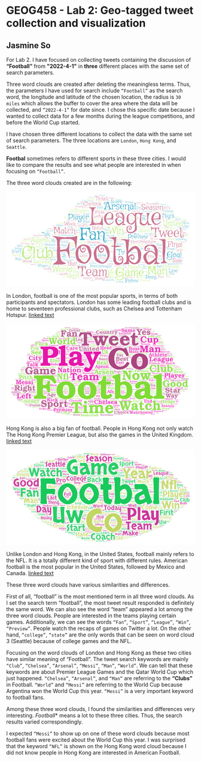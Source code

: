 # GEOG458 - Lab 2: Geo-tagged tweet collection and visualization
## Jasmine So 

For Lab 2. I have focused on collecting tweets containing the discussion of **“Football”** from **"2022-4-1"** in **three** different places with the same set of search parameters. 

Three word clouds are created after deleting the meaningless terms. Thus, the parameters I have used for search include `“Football”` as the search word, the longitude and latitude of the chosen location, the radius is `30 miles` which allows the buffer to cover the area where the data will be collected, and `“2022-4-1”` for date since. I chose this specific date because I wanted to collect data for a few months during the league competitions, and before the World Cup started. 

I have chosen three different locations to collect the data with the same set of search parameters. The three locations are `London`, `Hong Kong`, and `Seattle`. 

**Footbal** sometimes refers to different sports in these three cities. I would like to compare the results and see what people are interested in when focusing on `“Football”`. 

The three word clouds created are in the following: 

![word cloud 1 London](img/screenshot_of_wordcloud-1-london_football.png)

In London, football is one of the most popular sports, in terms of both participants and spectators. London has some leading football clubs and is home to seventeen professional clubs, such as Chelsea and Tottenham Hotspur.
[linked text](url)

![word cloud 2 Hong Kong](img/screenshot_of_wordcloud-2-hongkong_football.png)

Hong Kong is also a big fan of football. People in Hong Kong not only watch The Hong Kong Premier League, but also the games in the United Kingdom. 
[linked text](url)

![word cloud 3 Seattle](img/screenshot_of_wordcloud-3-seattle_football.png)

Unlike London and Hong Kong, in the United States, football mainly refers to the NFL. It is a totally different kind of sport with different rules. American football is the most popular in the United States, followed by Mexico and Canada. 
[linked text](url)


These three word clouds have various similarities and differences. 

First of all, “football” is the most mentioned term in all three word clouds. As I set the search term “football”, the most tweet result responded is definitely the same word. We can also see the word “team” appeared a lot among the three word clouds. People are interested in the teams playing certain games. Additionally, we can see the words `“Fan”`, `“Sport”`, `“League”`, `“Win”`, `“Preview”`. People watch the recaps of games on Twitter a lot. On the other hand, `“college”`, `“state”` are the only words that can be seen on word cloud 3 (Seattle) because of college games and the NFL. 

Focusing on the word clouds of London and Hong Kong as these two cities have similar meaning of “Football”. The tweet search keywords are mainly `“Club”`, `“Chelsea”`, `“Arsenal”`, `“Messi”`, `“Man”`, `“World”`. We can tell that these keywords are about Premier League Games and the Qatar World Cup which just happened. `“Chelsea”`, `“Arsenal”`, and `“Man”` are referring to the **“Clubs”** in Football. `“World”` and `“Messi”` are referring to the World Cup because Argentina won the World Cup this year. `“Messi”` is a very important keyword to football fans.  

Among these three word clouds, I found the similarities and differences very interesting. *Football** means a lot to these three cities. Thus, the search results varied correspondingly. 

I expected `“Messi”` to show up on one of these word clouds because most football fans were excited about the World Cup this year. I was surprised that the keyword `“NFL”` is shown on the Hong Kong word cloud because I did not know people in Hong Kong are interested in American Football. 
